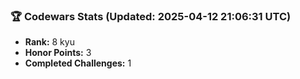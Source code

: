 ### 🏆 Codewars Stats (Updated: 2025-04-12 21:06:31 UTC)

- **Rank:** 8 kyu
- **Honor Points:** 3
- **Completed Challenges:** 1
